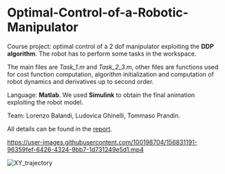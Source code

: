# Optimal-Control-of-a-Robotic-Manipulator
Course project: optimal control of a 2 dof manipulator exploiting the **DDP algorithm**.
The robot has to perform some tasks in the workspace.

The main files are *Task_1.m* and *Task_2_3.m*, other files are functions used for cost function computation, algorithm initialization and computation of robot dynamics and derivatives up to second order.

Language: **Matlab**.
We used **Simulink** to obtain the final animation exploiting the robot model.

Team: Lorenzo Balandi, Ludovica Ghinelli, Tommaso Prandin.

All details can be found in the [report](https://github.com/LorenzoBalandi/Optimal-Control-of-a-Robotic-Manipulator/blob/main/Group_18_Final_Project.pdf).


https://user-images.githubusercontent.com/100198704/156831191-96359fef-6426-4324-9bb7-1d731249e5d1.mp4

![XY_trajectory](https://user-images.githubusercontent.com/100198704/156831804-583639f5-ed73-4b43-8d2c-cc1a0dcea387.png)
